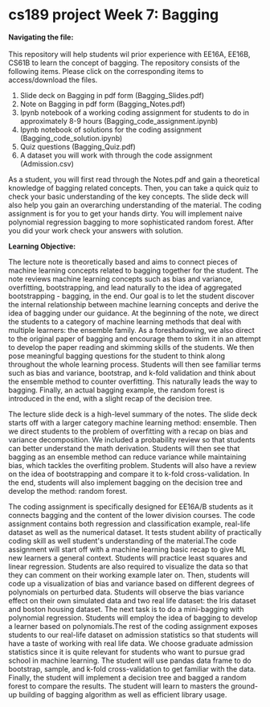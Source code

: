 # cs189 project Week 7: Bagging

<b>Navigating the file:</b>    
<br/>
This repository will help students wil prior experience with EE16A, EE16B, CS61B to learn the concept of bagging. 
The repository consists of the following items. Please click on the corresponding items to access/download the files.  
1. Slide deck on Bagging in pdf form (Bagging_Slides.pdf)  
1. Note on Bagging in pdf form (Bagging_Notes.pdf)  
1. Ipynb notebook of a working coding assignment for students to do in approximately 8-9 hours (Bagging_code_assignment.ipynb)
1. Ipynb notebook of solutions for the coding assignment (Bagging_code_solution.ipynb)
1. Quiz questions (Bagging_Quiz.pdf)  
1. A dataset you will work with through the code assignment (Admission.csv)

As a student, you will first read through the Notes.pdf and gain a theoretical knowledge of bagging related concepts. Then, you can take a quick quiz to check your basic understanding of the key concepts. The slide deck will also help you gain an overarching understanding of the material. The coding assignment is for you to get your hands dirty. You will implement naive polynomial regression bagging to more sophisticated random forest. After you did your work check your answers with solution.  


<b>Learning Objective:</b>   

The lecture note is theoretically based and aims to connect pieces of machine learning concepts related to bagging together for the student. The note reviews machine learning concepts such as bias and variance, overfitting, bootstrapping, and lead naturally to the idea of aggregated bootstrapping - bagging, in the end. Our goal is to let the student discover the internal relationship between machine learning concepts and derive the idea of bagging under our guidance. At the beginning of the note, we direct the students to a category of machine learning methods that deal with multiple learners: the ensemble family. As a foreshadowing, we also direct to the original paper of bagging and encourage them to skim it in an attempt to develop the paper reading and skimming skills of the students. We then pose meaningful bagging questions for the student to think along throughout the whole learning process. Students will then see familiar terms such as bias and variance, bootstrap, and k-fold validation and think about the ensemble method to counter overfitting. This naturally leads the way to bagging. Finally, an actual bagging example, the random forest is introduced in the end, with a slight recap of the decision tree.  

The lecture slide deck is a high-level summary of the notes. The slide deck starts off with a larger category machine learning method: ensemble. Then we direct students to the problem of overfitting with a recap on bias and variance decomposition. We included a probability review so that students can better understand the math derivation. Students will then see that bagging as an ensemble method can reduce variance while maintaining bias, which tackles the overfiting problem. Students will also have a review on the idea of bootstrapping and compare it to k-fold cross-validation. In the end, students will also implement bagging on the decision tree and develop the method: random forest.  

The coding assignment is specifically designed for EE16A/B students as it connects bagging and the content of the lower division courses. The code assignment contains both regression and classification example, real-life dataset as well as the numerical dataset. It tests student ability of practically coding skill as well student's understanding of the material.The code assignment will start off with a machine learning basic recap to give ML new learners a general context. Students will practice least squares and linear regression. Students are also required to visualize the data so that they can comment on their working example later on. Then, students will code up a visualization of bias and variance based on different degrees of polynomials on perturbed data. Students will observe the bias variance effect on their own simulated data and two real life dataset: the Iris dataset and boston housing dataset. The next task is to do a mini-bagging with polynomial regression. Students will employ the idea of bagging to develop a learner based on polynomials.The rest of the coding assignment exposes students to our real-life dataset on admission statistics so that students will have a taste of working with real life data. We choose graduate admission statistics since it is quite relevant for students who want to pursue grad school in machine learning. The student will use pandas data frame to do bootstrap, sample, and k-fold cross-validation to get familiar with the data. Finally, the student will implement a decision tree and bagged a random forest to compare the results. The student will learn to masters the ground-up building of bagging algorithm as well as efficient library usage.


